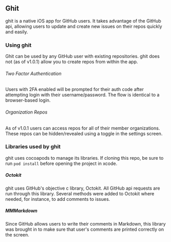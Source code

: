 ## Ghit

ghit is a native iOS app for GitHub users.  It takes advantage of the GitHub api, allowing users to update and create new issues on their repos quickly and easily.


### Using ghit

Ghit can be used by any GitHub user with existing repositories.  ghit does not (as of v1.0.1) allow you to create repos from within the app.

###### Two Factor Authentication

Users with 2FA enabled will be prompted for their auth code after attempting login with their username/password.  The flow is identical to a browser-based login.

###### Organization Repos

As of v1.0.1 users can access repos for all of their member organizations.  These repos can be hidden/revealed using a toggle in the settings screen.


### Libraries used by ghit

ghit uses cocoapods to manage its libraries.  If cloning this repo, be sure to run <code>pod install</code> before opening the project in xcode.

##### Octokit
ghit uses GitHub's objective c library, Octokit.  All GitHub api requests are run through this library.  Several methods were added to Octokit where needed, for instance, to add comments to issues.

##### MMMarkdown
Since GitHub allows users to write their comments in Markdown, this library was brought in to make sure that user's comments are printed correctly on the screen.

